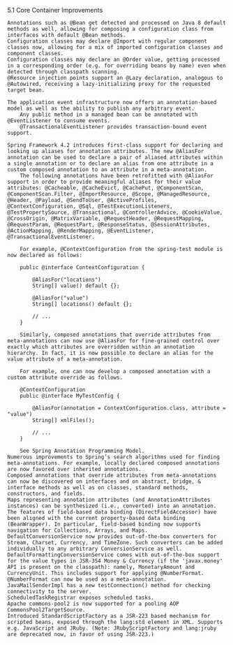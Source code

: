 5.1 Core Container Improvements

    Annotations such as @Bean get detected and processed on Java 8 default methods as well, allowing for composing a configuration class from interfaces with default @Bean methods.
    Configuration classes may declare @Import with regular component classes now, allowing for a mix of imported configuration classes and component classes.
    Configuration classes may declare an @Order value, getting processed in a corresponding order (e.g. for overriding beans by name) even when detected through classpath scanning.
    @Resource injection points support an @Lazy declaration, analogous to @Autowired, receiving a lazy-initializing proxy for the requested target bean.

    The application event infrastructure now offers an annotation-based model as well as the ability to publish any arbitrary event.
        Any public method in a managed bean can be annotated with @EventListener to consume events.
        @TransactionalEventListener provides transaction-bound event support. 

    Spring Framework 4.2 introduces first-class support for declaring and looking up aliases for annotation attributes. The new @AliasFor annotation can be used to declare a pair of aliased attributes within a single annotation or to declare an alias from one attribute in a custom composed annotation to an attribute in a meta-annotation.
        The following annotations have been retrofitted with @AliasFor support in order to provide meaningful aliases for their value attributes: @Cacheable, @CacheEvict, @CachePut, @ComponentScan, @ComponentScan.Filter, @ImportResource, @Scope, @ManagedResource, @Header, @Payload, @SendToUser, @ActiveProfiles, @ContextConfiguration, @Sql, @TestExecutionListeners, @TestPropertySource, @Transactional, @ControllerAdvice, @CookieValue, @CrossOrigin, @MatrixVariable, @RequestHeader, @RequestMapping, @RequestParam, @RequestPart, @ResponseStatus, @SessionAttributes, @ActionMapping, @RenderMapping, @EventListener, @TransactionalEventListener.

        For example, @ContextConfiguration from the spring-test module is now declared as follows:

        public @interface ContextConfiguration {

            @AliasFor("locations")
            String[] value() default {};

            @AliasFor("value")
            String[] locations() default {};

            // ...
        }

        Similarly, composed annotations that override attributes from meta-annotations can now use @AliasFor for fine-grained control over exactly which attributes are overridden within an annotation hierarchy. In fact, it is now possible to declare an alias for the value attribute of a meta-annotation.

        For example, one can now develop a composed annotation with a custom attribute override as follows.

        @ContextConfiguration
        public @interface MyTestConfig {

            @AliasFor(annotation = ContextConfiguration.class, attribute = "value")
            String[] xmlFiles();

            // ...
        }

        See Spring Annotation Programming Model. 
    Numerous improvements to Spring’s search algorithms used for finding meta-annotations. For example, locally declared composed annotations are now favored over inherited annotations.
    Composed annotations that override attributes from meta-annotations can now be discovered on interfaces and on abstract, bridge, & interface methods as well as on classes, standard methods, constructors, and fields.
    Maps representing annotation attributes (and AnnotationAttributes instances) can be synthesized (i.e., converted) into an annotation.
    The features of field-based data binding (DirectFieldAccessor) have been aligned with the current property-based data binding (BeanWrapper). In particular, field-based binding now supports navigation for Collections, Arrays, and Maps.
    DefaultConversionService now provides out-of-the-box converters for Stream, Charset, Currency, and TimeZone. Such converters can be added individually to any arbitrary ConversionService as well.
    DefaultFormattingConversionService comes with out-of-the-box support for the value types in JSR-354 Money & Currency (if the 'javax.money' API is present on the classpath): namely, MonetaryAmount and CurrencyUnit. This includes support for applying @NumberFormat.
    @NumberFormat can now be used as a meta-annotation.
    JavaMailSenderImpl has a new testConnection() method for checking connectivity to the server.
    ScheduledTaskRegistrar exposes scheduled tasks.
    Apache commons-pool2 is now supported for a pooling AOP CommonsPool2TargetSource.
    Introduced StandardScriptFactory as a JSR-223 based mechanism for scripted beans, exposed through the lang:std element in XML. Supports e.g. JavaScript and JRuby. (Note: JRubyScriptFactory and lang:jruby are deprecated now, in favor of using JSR-223.) 